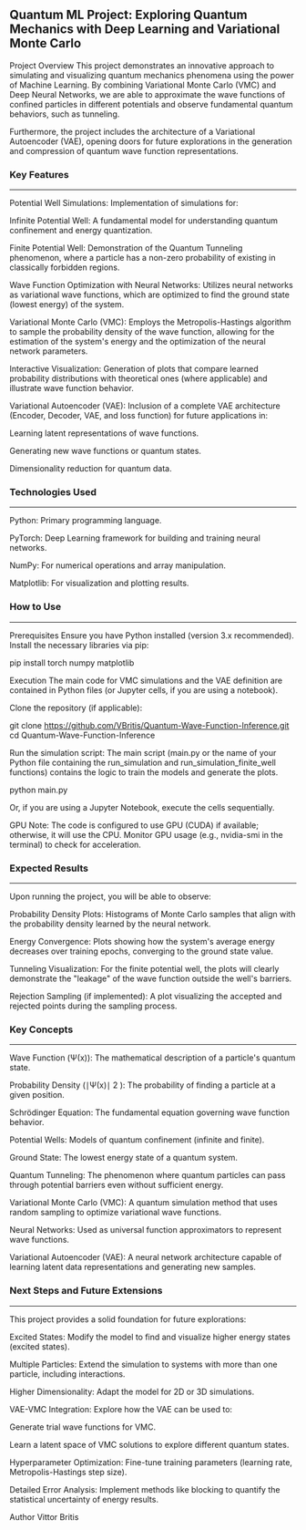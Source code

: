 ## Quantum ML Project: Exploring Quantum Mechanics with Deep Learning and Variational Monte Carlo
Project Overview
This project demonstrates an innovative approach to simulating and visualizing quantum mechanics phenomena using the power of Machine Learning. By combining Variational Monte Carlo (VMC) and Deep Neural Networks, we are able to approximate the wave functions of confined particles in different potentials and observe fundamental quantum behaviors, such as tunneling.

Furthermore, the project includes the architecture of a Variational Autoencoder (VAE), opening doors for future explorations in the generation and compression of quantum wave function representations.

### Key Features
---
Potential Well Simulations: Implementation of simulations for:

Infinite Potential Well: A fundamental model for understanding quantum confinement and energy quantization.

Finite Potential Well: Demonstration of the Quantum Tunneling phenomenon, where a particle has a non-zero probability of existing in classically forbidden regions.

Wave Function Optimization with Neural Networks: Utilizes neural networks as variational wave functions, which are optimized to find the ground state (lowest energy) of the system.

Variational Monte Carlo (VMC): Employs the Metropolis-Hastings algorithm to sample the probability density of the wave function, allowing for the estimation of the system's energy and the optimization of the neural network parameters.

Interactive Visualization: Generation of plots that compare learned probability distributions with theoretical ones (where applicable) and illustrate wave function behavior.

Variational Autoencoder (VAE): Inclusion of a complete VAE architecture (Encoder, Decoder, VAE, and loss function) for future applications in:

Learning latent representations of wave functions.

Generating new wave functions or quantum states.

Dimensionality reduction for quantum data.

### Technologies Used
---
Python: Primary programming language.

PyTorch: Deep Learning framework for building and training neural networks.

NumPy: For numerical operations and array manipulation.

Matplotlib: For visualization and plotting results.

### How to Use
---
Prerequisites
Ensure you have Python installed (version 3.x recommended).
Install the necessary libraries via pip:

pip install torch numpy matplotlib

Execution
The main code for VMC simulations and the VAE definition are contained in Python files (or Jupyter cells, if you are using a notebook).

Clone the repository (if applicable):

git clone https://github.com/VBritis/Quantum-Wave-Function-Inference.git
cd Quantum-Wave-Function-Inference

Run the simulation script:
The main script (main.py or the name of your Python file containing the run_simulation and run_simulation_finite_well functions) contains the logic to train the models and generate the plots.

python main.py

Or, if you are using a Jupyter Notebook, execute the cells sequentially.

GPU Note: The code is configured to use GPU (CUDA) if available; otherwise, it will use the CPU. Monitor GPU usage (e.g., nvidia-smi in the terminal) to check for acceleration.

### Expected Results
---
Upon running the project, you will be able to observe:

Probability Density Plots: Histograms of Monte Carlo samples that align with the probability density learned by the neural network.

Energy Convergence: Plots showing how the system's average energy decreases over training epochs, converging to the ground state value.

Tunneling Visualization: For the finite potential well, the plots will clearly demonstrate the "leakage" of the wave function outside the well's barriers.

Rejection Sampling (if implemented): A plot visualizing the accepted and rejected points during the sampling process.

### Key Concepts
---
Wave Function (Ψ(x)): The mathematical description of a particle's quantum state.

Probability Density (∣Ψ(x)∣ 
2
 ): The probability of finding a particle at a given position.

Schrödinger Equation: The fundamental equation governing wave function behavior.

Potential Wells: Models of quantum confinement (infinite and finite).

Ground State: The lowest energy state of a quantum system.

Quantum Tunneling: The phenomenon where quantum particles can pass through potential barriers even without sufficient energy.

Variational Monte Carlo (VMC): A quantum simulation method that uses random sampling to optimize variational wave functions.

Neural Networks: Used as universal function approximators to represent wave functions.

Variational Autoencoder (VAE): A neural network architecture capable of learning latent data representations and generating new samples.

### Next Steps and Future Extensions
---
This project provides a solid foundation for future explorations:

Excited States: Modify the model to find and visualize higher energy states (excited states).

Multiple Particles: Extend the simulation to systems with more than one particle, including interactions.

Higher Dimensionality: Adapt the model for 2D or 3D simulations.

VAE-VMC Integration: Explore how the VAE can be used to:

Generate trial wave functions for VMC.

Learn a latent space of VMC solutions to explore different quantum states.

Hyperparameter Optimization: Fine-tune training parameters (learning rate, Metropolis-Hastings step size).

Detailed Error Analysis: Implement methods like blocking to quantify the statistical uncertainty of energy results.

Author
Vittor Britis
